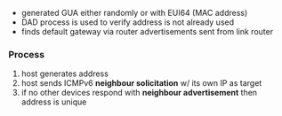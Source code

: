 - generated GUA either randomly or with EUI64 (MAC address)
- DAD process is used to verify address is not already used
- finds default gateway via router advertisements sent from link router
### Process
1. host generates address
2. host sends ICMPv6 **neighbour solicitation** w/ its own IP as target
3. if no other devices respond with **neighbour advertisement** then address is unique
